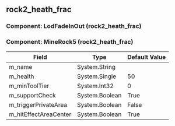 ## rock2_heath_frac

### Component: LodFadeInOut (rock2_heath_frac)

### Component: MineRock5 (rock2_heath_frac)

|Field|Type|Default Value|
|-----|----|-------------|
|m_name|System.String||
|m_health|System.Single|50|
|m_minToolTier|System.Int32|0|
|m_supportCheck|System.Boolean|True|
|m_triggerPrivateArea|System.Boolean|False|
|m_hitEffectAreaCenter|System.Boolean|True|

